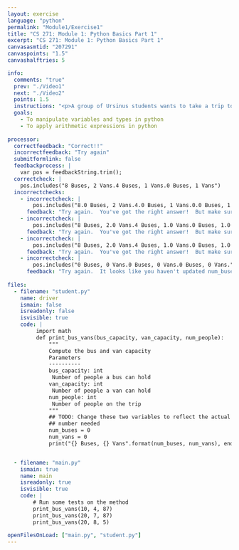 ```yaml
---
layout: exercise
language: "python"
permalink: "Module1/Exercise1"
title: "CS 271: Module 1: Python Basics Part 1"
excerpt: "CS 271: Module 1: Python Basics Part 1"
canvasasmtid: "207291"
canvaspoints: "1.5"
canvashalftries: 5

info:
  comments: "true"
  prev: "./Video1"
  next: "./Video2"
  points: 1.5
  instructions: "<p>A group of Ursinus students wants to take a trip to The Poconos. The school wants students to use as many full buses as they can to hold the students, and anyone who's leftover should take a van.  As an example, suppose 87 students want to go on a field trip, a bus holds 10 people, and a van holds 4 people (yes, I know, these are small buses and vans). Then the most buses we can fill is 8 buses, but there are still 7 people leftover. We need 2 vans to hold those 7 people.</p><p>Modify the code below to compute the correct number of buses and vans.  The code has imported the <code>math</code> library, and you can use <code>math.ceil(number)</code> to round a number up and <code>math.floor(number)</code> to round a number down.  My solution had 3 lines and used the operators %, -, and /, as well as <code>math.ceil</code>.  You could have a few more lines to split stuff up if you wanted.  You could also have fewer lines!  But you should only need arithmetic operations; no loops, if statements, or anything like that (we will talk about those momentarily)</p>"
  goals:
    - To manipulate variables and types in python
    - To apply arithmetic expressions in python
    
processor:  
  correctfeedback: "Correct!!" 
  incorrectfeedback: "Try again"
  submitformlink: false
  feedbackprocess: | 
    var pos = feedbackString.trim();
  correctcheck: |
    pos.includes("8 Buses, 2 Vans.4 Buses, 1 Vans.0 Buses, 1 Vans")
  incorrectchecks:
    - incorrectcheck: |
        pos.includes("8.0 Buses, 2 Vans.4.0 Buses, 1 Vans.0.0 Buses, 1 Vans")
      feedback: "Try again.  You've got the right answer!  But make sure num_buses is an int by saying <code>num_buses = int(num_buses)</code>." 
    - incorrectcheck: |
        pos.includes("8 Buses, 2.0 Vans.4 Buses, 1.0 Vans.0 Buses, 1.0 Vans")
      feedback: "Try again.  You've got the right answer!  But make sure num_vans is an int by saying <code>num_vans = int(num_vans)</code>." 
    - incorrectcheck: |
        pos.includes("8 Buses, 2.0 Vans.4 Buses, 1.0 Vans.0 Buses, 1.0 Vans")
      feedback: "Try again.  You've got the right answer!  But make sure num_vans and num_buses are ints by saying <code>num_vans = int(num_vans)</code> and <code>num_buses = int(num_buses)</code>." 
    - incorrectcheck: |
        pos.includes("0 Buses, 0 Vans.0 Buses, 0 Vans.0 Buses, 0 Vans.")
      feedback: "Try again.  It looks like you haven't updated num_buses or num_vans" 
 
files:
  - filename: "student.py"
    name: driver
    ismain: false
    isreadonly: false
    isvisible: true
    code: | 
         import math
         def print_bus_vans(bus_capacity, van_capacity, num_people):
             """
             Compute the bus and van capacity
             Parameters
             ----------
             bus_capacity: int
              Number of people a bus can hold
             van_capacity: int
              Number of people a van can hold
             num_people: int
              Number of people on the trip
             """
             ## TODO: Change these two variables to reflect the actual
             ## number needed
             num_buses = 0
             num_vans = 0
             print("{} Buses, {} Vans".format(num_buses, num_vans), end='.')


  - filename: "main.py"
    ismain: true
    name: main
    isreadonly: true
    isvisible: true
    code: |
        # Run some tests on the method
        print_bus_vans(10, 4, 87)
        print_bus_vans(20, 7, 87)
        print_bus_vans(20, 8, 5)
        
openFilesOnLoad: ["main.py", "student.py"]
---
```


